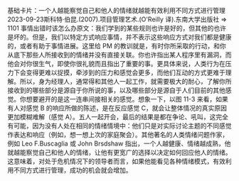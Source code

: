 

基础卡片：一个人越能察觉自己和他人的情绪就越能有效利用不同方式进行管理2023-09-23斯科特·伯昆.(2007).项目管理艺术.(O'Reilly 译).东南大学出版社 => 1101 事情出错时该怎么办原文：我们学到的某些规则也许是好的，但其他的也许是坏的。但是，我们以特定方式响应事情，并不表示这些响应方式对我们都是健康的，或者有助于事情进展。这里给 PM 的教训就是，有时你所采取的行动，和你从底下那些人所接收到的情绪并没有直接关联。你也许指出某人程序里有漏洞，而他会对你很生气，即使你很礼貌而且指出了重要的事。更具体来说，人类行为在压力下会变得更难以捉摸，牵涉到的压力和感觉会更多，而他们互动的方式更难于理解。所以，身为经理人，通常得和其他人一起工作，就需要极大的耐心，了解你所接收到的哪些部分是源自于你所说的事，以及哪些部分是源自于人们目前的其他感觉。你想要避开的是这一连串间接相关的感觉。想象一下，以图 11-3 来看，如果有人对感觉 B 的响应所做的陈述，是在反应感觉 C，就会让整体情况的真实原因更加模糊难解（感觉 A）。五人一起开会，最后的结果是都在争论、吼叫，这完全有可能，因为没有人处在相同的情绪情境中：他们只是对实际讨论主题的不同感觉作表达和响应（例如，想一想上次的家庭聚会）。其他著名的人类情绪问题作家，例如 Leo F.Buscaglia 或 John Brsdshaw 指出，一个人越健康、情绪越成熟，他就越能察觉自己和他人的情绪，让他有更宽广的选择以决定如何回应他人的情绪。这意味着，对处于危机情况下的领导者而言，如果他能看见各种情绪模式，有效利用不同方式进行管理，成功的机会就会增加。